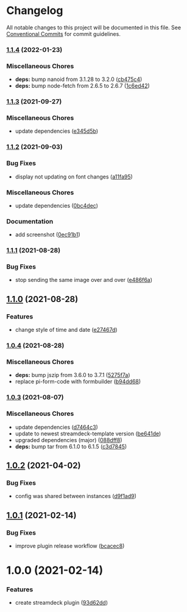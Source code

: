 # Changelog

All notable changes to this project will be documented in this file. See
[Conventional Commits](https://conventionalcommits.org) for commit guidelines.

### [1.1.4](https://github.com/rweich/streamdeck-datetime/compare/v1.1.3...v1.1.4) (2022-01-23)


### Miscellaneous Chores

* **deps:** bump nanoid from 3.1.28 to 3.2.0 ([cb475c4](https://github.com/rweich/streamdeck-datetime/commit/cb475c4cfc23a6b689bcfd540b1e0b325230375d))
* **deps:** bump node-fetch from 2.6.5 to 2.6.7 ([1c6ed42](https://github.com/rweich/streamdeck-datetime/commit/1c6ed42bbf5701632e690dbe3ecfc1898103fbd3))

### [1.1.3](https://github.com/rweich/streamdeck-datetime/compare/v1.1.2...v1.1.3) (2021-09-27)


### Miscellaneous Chores

* update dependencies ([e345d5b](https://github.com/rweich/streamdeck-datetime/commit/e345d5bab11d084252d18af4d4bdeb10416e8c79))

### [1.1.2](https://github.com/rweich/streamdeck-datetime/compare/v1.1.1...v1.1.2) (2021-09-03)


### Bug Fixes

* display not updating on font changes ([a11fa95](https://github.com/rweich/streamdeck-datetime/commit/a11fa957c6b830b06beb5179851ab89b0ce1a88f))


### Miscellaneous Chores

* update dependencies ([0bc4dec](https://github.com/rweich/streamdeck-datetime/commit/0bc4decf67d91dbdf376e906d32e2abe3a940889))


### Documentation

* add screenshot ([0ec91b1](https://github.com/rweich/streamdeck-datetime/commit/0ec91b11525b0059a621faf35b87b42ff72d8a15))

### [1.1.1](https://github.com/rweich/streamdeck-datetime/compare/v1.1.0...v1.1.1) (2021-08-28)


### Bug Fixes

* stop sending the same image over and over ([e486f6a](https://github.com/rweich/streamdeck-datetime/commit/e486f6a76fc3c8d496848d9a302e01950195a331))

## [1.1.0](https://github.com/rweich/streamdeck-datetime/compare/v1.0.4...v1.1.0) (2021-08-28)


### Features

* change style of time and date ([e27467d](https://github.com/rweich/streamdeck-datetime/commit/e27467d1693234874c1804342d77913144926d55))

### [1.0.4](https://github.com/rweich/streamdeck-datetime/compare/v1.0.3...v1.0.4) (2021-08-28)


### Miscellaneous Chores

* **deps:** bump jszip from 3.6.0 to 3.7.1 ([5275f7a](https://github.com/rweich/streamdeck-datetime/commit/5275f7a059a26b59eff47c5f580780c9c862cf36))
* replace pi-form-code with formbuilder ([b94dd68](https://github.com/rweich/streamdeck-datetime/commit/b94dd68ab3b5c5e8f84056236c0a82371513feed))

### [1.0.3](https://github.com/rweich/streamdeck-datetime/compare/v1.0.2...v1.0.3) (2021-08-07)


### Miscellaneous Chores

* update dependencies ([d7464c3](https://github.com/rweich/streamdeck-datetime/commit/d7464c3f8d288ee88676587677f1a090a87db39b))
* update to newest streamdeck-template version ([be641de](https://github.com/rweich/streamdeck-datetime/commit/be641de824233c02eb780d75b0ed1622d89ad1d2))
* upgraded dependencies (major) ([088dff8](https://github.com/rweich/streamdeck-datetime/commit/088dff897231ac021bc83c94991fcc7432c548af))
* **deps:** bump tar from 6.1.0 to 6.1.5 ([c3d7845](https://github.com/rweich/streamdeck-datetime/commit/c3d784512db9dede6620a8de3af5479aad41ed69))

## [1.0.2](https://github.com/rweich/streamdeck-datetime/compare/v1.0.1...v1.0.2) (2021-04-02)


### Bug Fixes

* config was shared between instances ([d9f1ad9](https://github.com/rweich/streamdeck-datetime/commit/d9f1ad98ce2ccd958001a8aec7ad186ed9a8d07d))

## [1.0.1](https://github.com/rweich/streamdeck-datetime/compare/v1.0.0...v1.0.1) (2021-02-14)


### Bug Fixes

* improve plugin release workflow ([bcacec8](https://github.com/rweich/streamdeck-datetime/commit/bcacec821d3c642a58e6ee05325ad9442ec66350))

# 1.0.0 (2021-02-14)


### Features

* create streamdeck plugin ([93d62dd](https://github.com/rweich/streamdeck-datetime/commit/93d62dd39c51f1dda4d4687816a692a8f8c78fee))
